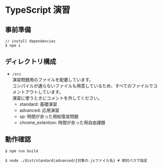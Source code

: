 # TypeScript 演習

## 事前準備

```shell
// install dependencies
$ npm i
```

## ディレクトリ構成

- `/src`  
  演習問題用のファイルを配置しています。  
  コンパイルが通らないファイルも用意しているため、すべてのファイルでコメントアウトしています。  
  演習に使うときにコメントを外してください。
  - standard: 基礎演習
  - advanced: 応用演習
  - sp: 時間が余った用総復習問題
  - chrome_extention: 時間が余った用自由課題

## 動作確認

```shell
$ npm run build

$ node ./dist/standard|advanced/{対象の.jsファイル名} # 相対パスで指定
```
